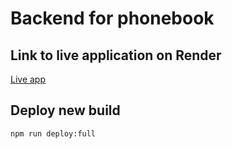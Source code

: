 # Backend for phonebook

## Link to live application on Render

[Live app](https://phonebook-backend-s816.onrender.com/)

## Deploy new build

```bash
npm run deploy:full
```
